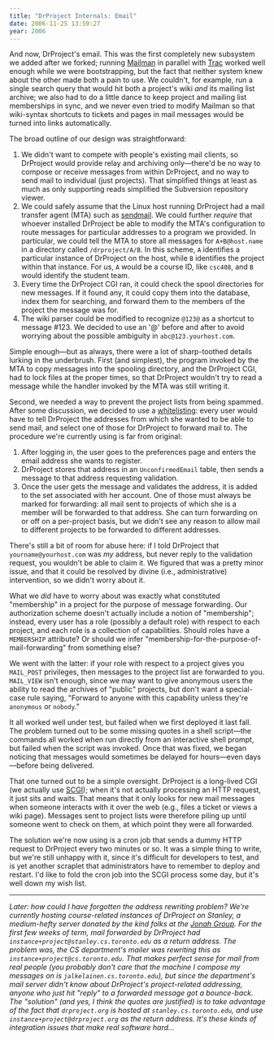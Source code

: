 ```yaml
---
title: "DrProject Internals: Email"
date: 2006-11-25 13:59:27
year: 2006
---
```

And now, DrProject's email. This was the first completely new subsystem we added after we forked; running <a href="http://www.gnu.org/software/mailman/index.html">Mailman</a> in parallel with <a href="http://trac.edgewall.org">Trac</a> worked well enough while we were bootstrapping, but the fact that neither system knew about the other made both a pain to use.  We couldn't, for example, run a single search query that would hit both a project's wiki <em>and</em> its mailing list archive; we also had to do a little dance to keep project and mailing list memberships in sync, and we never even tried to modify Mailman so that wiki-syntax shortcuts to tickets and pages in mail messages would be turned into links automatically.

The broad outline of our design was straightforward:
<ol>
  <li>We didn't want to compete with people's existing mail clients, so DrProject would provide relay and archiving only—there'd be no way to compose or receive messages from within DrProject, and no way to send mail to individual (just projects).  That simplified things at least as much as only supporting reads simplified the Subversion repository viewer.</li>
  <li>We could safely assume that the Linux host running DrProject had a mail transfer agent (MTA) such as <a href="http://www.sendmail.org/">sendmail</a>. We could further <em>require</em> that whoever installed DrProject be able to modify the MTA's configuration to route messages for particular addresses to a program we provided.  In particular, we could tell the MTA to store all messages for <code>A+B@host.name</code> in a directory called <code>/drproject/A/B</code>.  In this scheme, <code>A</code> identifies a particular instance of DrProject on the host, while <code>B</code> identifies the project within that instance.  For us, <code>A</code> would be a course ID, like <code>csc408</code>, and <code>B</code> would identify the student team.</li>
  <li>Every time the DrProject CGI ran, it could check the spool directories for new messages.  If it found any, it could copy them into the database, index them for searching, and forward them to the members of the project the message was for.</li>
  <li>The wiki parser could be modified to recognize <code>@123@</code> as a shortcut to message #123.  We decided to use an '@' before and after to avoid worrying about the possible ambiguity in <code>abc@123.yourhost.com</code>.</li>
</ol>
Simple enough—but as always, there were a lot of sharp-toothed details lurking in the underbrush.  First (and simplest), the program invoked by the MTA to copy messages into the spooling directory, and the DrProject CGI, had to lock files at the proper times, so that DrProject wouldn't try to read a message while the handler invoked by the MTA was still writing it.

Second, we needed a way to prevent the project lists from being spammed.  After some discussion, we decided to use a <a href="http://en.wikipedia.org/wiki/Whitelist">whitelisting</a>: every user would have to tell DrProject the addresses from which she wanted to be able to send mail, and select one of those for DrProject to forward mail to.  The procedure we're currently using is far from original:
<ol>
  <li>After logging in, the user goes to the preferences page and enters the email address she wants to register.</li>
  <li>DrProject stores that address in an <code>UnconfirmedEmail</code> table, then sends a message to that address requesting validation.</li>
  <li>Once the user gets the message and validates the address, it is added to the set associated with her account.  One of those must always be marked for forwarding: all mail sent to projects of which she is a member will be forwarded to that address.  She can turn forwarding on or off on a per-project basis, but we didn't see any reason to allow mail to different projects to be forwarded to different addresses.</li>
</ol>
There's still a bit of room for abuse here: if I told DrProject that <code>yourname@yourhost.com</code> was <em>my</em> address, but never reply to the validation request, you wouldn't be able to claim it.  We figured that was a pretty minor issue, and that it could be resolved by divine (i.e., administrative) intervention, so we didn't worry about it.

What we <em>did</em> have to worry about was exactly what constituted "membership" in a project for the purpose of message forwarding.  Our authorization scheme doesn't actually include a notion of "membership"; instead, every user has a role (possibly a default role) with respect to each project, and each role is a collection of capabilities.  Should roles have a <code>MEMBERSHIP</code> attribute?  Or should we infer "membership-for-the-purpose-of-mail-forwarding" from something else?

We went with the latter: if your role with respect to a project gives you <code>MAIL_POST</code> privileges, then messages to the project list are forwarded to you.  <code>MAIL_VIEW</code> isn't enough, since we may want to give anonymous users the ability to read the archives of "public" projects, but don't want a special-case rule saying, "Forward to anyone with this capability unless they're <code>anonymous</code> or <code>nobody</code>."

It all worked well under test, but failed when we first deployed it last fall.  The problem turned out to be some missing quotes in a shell script—the commands all worked when run directly from an interactive shell prompt, but failed when the script was invoked. Once that was fixed, we began noticing that messages would sometimes be delayed for hours—even days—before being delivered.

That one turned out to be a simple oversight.  DrProject is a long-lived CGI (we actually use <a href="http://www.mems-exchange.org/software/scgi/">SCGI</a>); when it's not actually processing an HTTP request, it just sits and waits. That means that it only looks for new mail messages when someone interacts with it over the web (e.g., files a ticket or views a wiki page).  Messages sent to project lists were therefore piling up until someone went to check on them, at which point they were all forwarded.

The solution we're now using is a cron job that sends a dummy HTTP request to DrProject every two minutes or so.  It was a simple thing to write, but we're still unhappy with it, since it's difficult for developers to test, and is yet another scraplet that administrators have to remember to deploy and restart.  I'd like to fold the cron job into the SCGI process some day, but it's well down my wish list.

<hr /><em>Later: how could I have forgotten the address rewriting problem?  We're currently hosting course-related instances of DrProject on Stanley, a medium-hefty server donated by the kind folks at the <a href="http://www.jonahgroup.com">Jonah Group</a>.  For the first few weeks of term, mail forwarded by DrProject had <code>instance+project@stanley.cs.toronto.edu</code> as a return address.  The problem was, the CS department's mailer was rewriting this as <code>instance+project@cs.toronto.edu</code>.  That makes perfect sense for mail from real people (you probably don't care that the machine I compose my messages on is <code>jalkelainen.cs.toronto.edu</code>), but since the department's mail server didn't know about DrProject's project-related addressing, anyone who just hit "reply" to a forwarded message got a bounce-back.  The "solution" (and yes, I think the quotes are justified) is to take advantage of the fact that <code>drproject.org</code> is hosted at <code>stanley.cs.toronto.edu</code>, and use <code>instance+project@drproject.org</code> as the return address.  It's these kinds of integration issues that make real software hard…</em>
